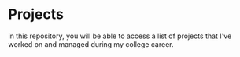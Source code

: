 # Projects
in this repository, you will be able to access a list of projects that I've worked on and managed during my college career.
